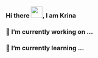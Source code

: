 ### Hi there <img src="https://raw.githubusercontent.com/MartinHeinz/MartinHeinz/master/wave.gif" width="30px">, I am Krina
### 🔭 I’m currently working on ...
### 🌱 I’m currently learning ...
<!--
**Krinap21/Krinap21** is a ✨ _special_ ✨ repository because its `README.md` (this file) appears on your GitHub profile.

Here are some ideas to get you started:

-🔭 I’m currently working on ...
-🌱 I’m currently learning ...
- 👯 I’m looking to collaborate on ...
- 🤔 I’m looking for help with ...
- 💬 Ask me about ...
- 📫 How to reach me: ...
- 😄 Pronouns: ...
- ⚡ Fun fact: ...
-->
